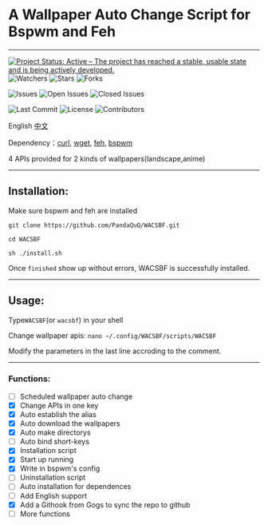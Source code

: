 # A Wallpaper Auto Change Script for Bspwm and Feh
---
[![Project Status: Active – The project has reached a stable, usable state and is being actively developed.](https://www.repostatus.org/badges/latest/active.svg)](https://git.pandaquq.tk/panda/WACSBF) ![Watchers](https://badgen.net/github/watchers/PandaQuQ/WACSBF) ![Stars](https://badgen.net/github/stars/PandaQuQ/WACSBF) ![Forks](https://badgen.net/github/forks/PandaQuQ/WACSBF)

![Issues](https://badgen.net/github/issues/PandaQuQ/WACSBF) ![Open Issues](https://badgen.net/github/open-issues/PandaQuQ/WACSBF)  ![Closed Issues](https://badgen.net/github/closed-issues/PandaQuQ/WACSBF) 

![Last Commit](https://badgen.net/github/last-commit/PandaQuQ/WACSBF) ![License](https://badgen.net/github/license/PandaQuQ/WACSBF) ![Contributors](https://badgen.net/github/contributors/PandaQuQ/WACSBF) 


English [中文](https://github.com/PandaQuQ/WACSBF/blob/master/README.zh-CN.md)

Dependency：[curl](https://curl.se/), [wget](https://www.gnu.org/software/wget/), [feh](https://feh.finalrewind.org/), [bspwm](https://github.com/baskerville/bspwm)

4 APIs provided for 2 kinds of wallpapers(landscape,anime)

---
## Installation:
Make sure bspwm and feh are installed

`git clone https://github.com/PandaQuQ/WACSBF.git`

`cd WACSBF`

`sh ./install.sh`

Once `finished` show up without errors, WACSBF is successfully installed.

---
## Usage:

Type`WACSBF`(or `wacsbf`) in your shell

Change wallpaper apis: `nano ~/.config/WACSBF/scripts/WACSBF`

Modify the parameters in the last line accroding to the comment.

---
### Functions:

- [ ] Scheduled wallpaper auto change
- [x] Change APIs in one key
- [x] Auto establish the alias
- [x] Auto download the wallpapers
- [x] Auto make directorys
- [ ] Auto bind short-keys
- [x] Installation script
- [x] Start up running
- [x] Write in bspwm's config
- [ ] Uninstallation script
- [ ] Auto installation for dependences
- [ ] Add English support
- [x] Add a Githook from Gogs to sync the repo to github
- [ ] More functions